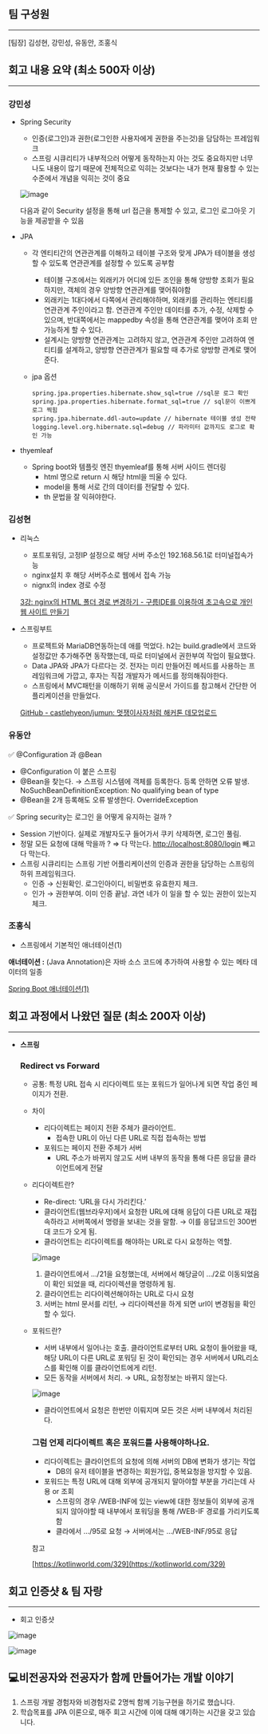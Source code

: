 ## 팀 구성원

---

[팀장] 김성현, 강민성, 유동안, 조홍식

## 회고 내용 요약 (최소 500자 이상)

---

### 강민성

- Spring Security
    - 인증(로그인)과 권한(로그인한 사용자에게 권한을 주는것)을 담담하는 프레임워크
    - 스프링 시큐리티가 내부적으러 어떻게 동작하는지 아는 것도 중요하지만 너무나도 내용이 많기 때문에 전체적으로 익히는 것보다는 내가 현재 활용할 수 있는 수준에서 개념을 익히는 것이 중요
    
    ![image](https://user-images.githubusercontent.com/53210680/185646079-8e8f1502-a4b7-4173-afb8-7b64afaeac35.png)

    다음과 같이 Security 설정을 통해 url 접근을 통제할 수 있고, 로그인 로그아웃 기능을 제공받을 수 있음
    
- JPA
    - 각 엔티티간의 연관관계를 이해하고 테이블 구조와 맞게 JPA가 테이블을 생성할 수 있도록 연관관계를 설정할 수 있도록 공부함
        - 테이블 구조에서는 외래키가 어디에 있든 조인을 통해 양방향 조회가 필요하지만, 객체의 경우 양방향 연관관계를 맺어줘야함
        - 외래키는 1대다에서 다쪽에서 관리해야하며, 외래키를 관리하는 엔티티를 연관관계 주인이라고 함. 연관관계 주인만 데이터를 추가, 수정, 삭제할 수 있으며, 반대쪽에서는 mappedby 속성을 통해 연관관계를 맺어야 조회 만 가능하게 할 수 있다.
        - 설계시는 양방향 연관관계는 고려하지 않고, 연관관계 주인만 고려하여 엔티티를 설계하고, 양방향 연관관계가 필요할 때 추가로 양방향 관계로 맺어준다.
    - jpa 옵션
        
        ```
        spring.jpa.properties.hibernate.show_sql=true //sql문 로그 확인 
        spring.jpa.properties.hibernate.format_sql=true // sql문이 이쁘게 로그 찍힘
        spring.jpa.hibernate.ddl-auto=update // hibernate 테이블 생성 전략 
        logging.level.org.hibernate.sql=debug // 파라미터 값까지도 로그로 확인 가능
        ```
        
- thyemleaf
    - Spring boot와 템플릿 엔진 thyemleaf를 통해 서버 사이드 렌더링
        - html 명으로 return 시 해당 html을 띄울 수 있다.
        - model을 통해 서로 간의 데이터를 전달할 수 있다.
        - th 문법을 잘 익혀야한다.

### 김성현

- 리눅스
    - 포트포워딩, 고정IP 설정으로 해당 서버 주소인 192.168.56.1로 터미널접속가능
    - nginx설치 후 해당 서버주소로 웹에서 접속 가능
    - nignx의 index 경로 수정
    
    [3강: nginx의 HTML 폴더 경로 변경하기 - 구름IDE를 이용하여 초고속으로 개인 웹 사이트 만들기](https://edu.goorm.io/learn/lecture/4543/%EA%B5%AC%EB%A6%84ide%EB%A5%BC-%EC%9D%B4%EC%9A%A9%ED%95%98%EC%97%AC-%EC%B4%88%EA%B3%A0%EC%86%8D%EC%9C%BC%EB%A1%9C-%EA%B0%9C%EC%9D%B8-%EC%9B%B9-%EC%82%AC%EC%9D%B4%ED%8A%B8-%EB%A7%8C%EB%93%A4%EA%B8%B0/lesson/199073/3%EA%B0%95-nginx%EC%9D%98-html-%ED%8F%B4%EB%8D%94-%EA%B2%BD%EB%A1%9C-%EB%B3%80%EA%B2%BD%ED%95%98%EA%B8%B0)
    
- 스프링부트
    - 프로젝트와 MariaDB연동하는데 애를 먹었다. h2는 build.gradle에서 코드와 설정값만 추가해주면 동작했는데, 따로 터미널에서 권한부여 작업이 필요했다.
    - Data JPA와 JPA가 다르다는 것. 전자는 미리 만들어진 메서드를 사용하는 프레임워크에 가깝고, 후자는 직접 개발자가 메서드를 정의해줘야한다.
    - 스프링에서 MVC패턴을 이해하기 위해 공식문서 가이드를 참고해서 간단한 어플리케이션을 만들었다.
    
    [GitHub - castlehyeon/jumun: 멋쟁이사자처럼 해커톤 데모업로드](https://github.com/castlehyeon/jumun)
    

### 유동안

✅ @Configuration 과 @Bean

- @Configuration 이 붙은 스프링
- @Bean을 찾는다. → 스프링 시스템에 객체를 등록한다. 등록 안하면 오류 발생. NoSuchBeanDefinitionException: No qualifying bean of type
- @Bean을 2개 등록해도 오류 발생한다. OverrideException

✅ Spring security는 로그인 을 어떻게 유지하는 걸까 ?

- Session 기반이다. 실제로 개발자도구 들어가서 쿠키 삭제하면, 로그인 풀림.
- 정말 모든 요청에 대해 막을까 ? 
⇒ 다 막는다. [http://localhost:8080/login](http://localhost:8080/login) 빼고 다 막는다.
- 스프링 시큐리티는 스프링 기반 어플리케이션의 인증과 권한을 담당하는 스프링의 하위 프레임워크다.
    - 인증 → 신원확인. 로그인아이디, 비밀번호 유효한지 체크.
    - 인가 → 권한부여. 이미 인증 끝남. 과연 네가 이 일을 할 수 있는 권한이 있는지 체크.

### 조홍식

   -   스프링에서 기본적인 애너테이션(1)

**애너테이션 :**
(Java Annotation)은 자바 소스 코드에 추가하여 사용할 수 있는 메타 데이터의 일종

[Spring Boot 애너테이션(1)](https://velog.io/@hongsikcho/Spring-Boot-%EC%95%A0%EB%84%88%ED%85%8C%EC%9D%B4%EC%85%981)

## 회고 과정에서 나왔던 질문 (최소 200자 이상)

---

- **스프링**
    
    ### Redirect vs Forward
    
    - 공통: 특정 URL 접속 시 리다이렉트 또는 포워드가 일어나게 되면 작업 중인 페이지가 전환.
    - 차이
        - 리다이렉트는 페이지 전환 주체가 클라이언트.
            - 접속한 URL이 아닌 다른 URL로 직접 접속하는 방법
        - 포워드는 페이지 전환 주체가 서버
            - URL 주소가 바뀌지 않고도 서버 내부의 동작을 통해 다른 응답을 클라이언트에게 전달
    - 리다이렉트란?
        - Re-direct: ‘URL을 다시 가리킨다.’
        - 클라이언트(웹브라우저)에서 요청한 URL에 대해 응답이 다른 URL로 재접속하라고 서버쪽에서 명령을 보내는 것을 말함. → 이를 응답코드인 300번대 코드가 오게 됨.
        - 클라이언트는 리다이렉트를 해야하는 URL로 다시 요청하는 역할.
        
        ![image](https://user-images.githubusercontent.com/53210680/185646311-1eb67b8d-ad46-41ec-b25d-ddf858ba841e.png)

        
        1. 클라이언트에서 …/21을 요청했는데, 서버에서 해당글이 …/2로 이동되었음이 확인 되었을 때, 리다이렉션을 명령하게 됨.
        2. 클라이언트는 리다이렉션해야하는 URL로 다시 요청
        3. 서버는 html 문서를 리턴, → 리다이렉션을 하게 되면 url이 변경됨을 확인할 수 있다.
    
    - 포워드란?
        - 서버 내부에서 일어나는 호출. 클라이언트로부터 URL 요청이 들어왔을 때, 해당 URL이 다른 URL로 포워딩 된 것이 확인되는 경우 서버에서 URL리소스를 확인해 이를 클라이언트에게 리턴.
        - 모든 동작을 서버에서 처리. → URL, 요청정보는 바뀌지 않는다.
        
        ![image](https://user-images.githubusercontent.com/53210680/185646375-19061cb2-4c91-4ce3-b849-2b5a63735f07.png)

        
        - 클라이언트에서 요청은 한번만 이뤄지며 모든 것은 서버 내부에서 처리된다.
        
        ### 그럼 언제 리다이렉트 혹은 포워드를 사용해야하나요.
        
        - 리다이렉트는 클라이언트의 요청에 의해 서버의 DB에 변화가 생기는 작업
            - DB의 유저 테이블을 변경하는 회원가입, 중복요청을 방지할 수 있음.
        - 포워드는 특정 URL에 대해 외부에 공개되지 말아야할 부분을 가리는데 사용 or 조회
            - 스프링의 경우 /WEB-INF에 있는 view에 대한 정보들이 외부에 공개되지 않아야할 때 내부에서 포워딩을 통해 /WEB-IF 경로를 가리키도록 함
            - 클라에서 …/95로 요청 → 서버에서는 …/WEB-INF/95로 응답
        
        참고
        
        [https://kotlinworld.com/329](https://kotlinworld.com/329)
        
    

## 회고 인증샷 & 팀 자랑

---

- 회고 인증샷

![image](https://user-images.githubusercontent.com/53210680/185646468-e721e237-a82d-431d-b15a-b9cfa977801e.png)

![image](https://user-images.githubusercontent.com/53210680/185646526-b9f9a934-1c53-41e4-9700-be7cfd49cf2a.png)

## 💻비전공자와 전공자가 함께 만들어가는 개발 이야기

1. 스프링 개발 경험자와 비경험자로 2명씩 함께 기능구현을 하기로 했습니다.
2. 학습목표를 JPA 이론으로, 매주 회고 시간에 이에 대해 얘기하는 시간을 갖고 있습니다.
